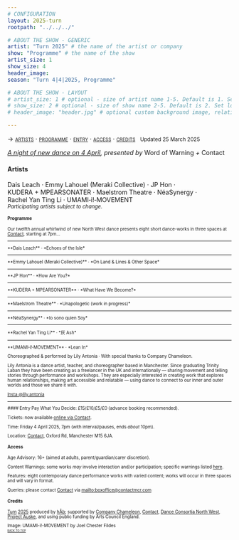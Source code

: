 ```yaml
---
# CONFIGURATION
layout: 2025-turn
rootpath: "../../../"

# ABOUT THE SHOW - GENERIC
artist: "Turn 2025" # the name of the artist or company
show: "Programme" # the name of the show
artist_size: 1
show_size: 4
header_image:  
season: "Turn 4|4|2025, Programme"

# ABOUT THE SHOW - LAYOUT
# artist_size: 1 # optional - size of artist name 1-5. Default is 1. Set longer names to lower values
# show_size: 2 # optional - size of show name 2-5. Default is 2. Set longer names to lower values
# header_image: "header.jpg" # optional custom background image, relative to current page

---
```

<span style='font-variant: small-caps'>→ [artists](/current/2025-turn/programme/#artists) · [programme](/current/2025-turn/programme/#programme) · [entry](/current/2025-turn/programme/#entry) · [access](/current/2025-turn/programme/#access) · [credits](/current/2025-turn/programme/#credits)</span>&ensp; <small>Updated 25 March 2025</small>         
        
*[A night of new dance on 4 April](/current/2025-turn), presented by* Word of Warning *+* Contact         
         
#### Artists         
Dais&nbsp;Leach&nbsp;· Emmy&nbsp;Lahouel (Meraki&nbsp;Collective)&nbsp;· JP&nbsp;Hon&nbsp;· KUDERA&nbsp;+&nbsp;MPEARSONATER&nbsp;· Maelstrom&nbsp;Theatre&nbsp;· NéaSynergy&nbsp;· Rachel&nbsp;Yan&nbsp;Ting&nbsp;Li&nbsp;· UMAMI&#8209;i!&#8209;MOVEMENT&ensp; <small>*Participating&nbsp;artists&nbsp;subject&nbsp;to&nbsp;change.*<small>         
        
#### Programme         
Our twelfth annual whirlwind of new North West dance presents eight short dance-works in three spaces at <a href="https://contactmcr.com/visit/access" target="_blank">Contact</a>, starting at 7pm…         
<hr>         
**Dais Leach** · *Echoes of the Isle*         

<hr>         
**Emmy Lahouel (Meraki Collective)** · *On Land & Lines & Other Space*         

<hr>         
**JP Hon** · *How Are You?*         

<hr>         
**KUDERA + MPEARSONATER** · *What Have We Become?*         

<hr>         
**Maelstrom Theatre** · *Unapologetic (work in progress)*         

<hr>         
**NéaSynergy** · *Io sono quien Soy*         

<hr>         
**Rachel Yan Ting Li** · *灰 Ash*         

<hr>         
**UMAMI&#8209;i!&#8209;MOVEMENT** · *Lean In*         

Choreographed & performed by Lily Antonia · With special thanks to Company Chameleon.         
         
Lily Antonia is a dance artist, teacher, and choreographer based in Manchester. Since graduating Trinity Laban they have been creating as a freelancer in the UK and internationally — sharing movement and telling stories through performance and workshops. They are especially interested in creating work that explores human relationships, making art accessible and relatable — using dance to connect to our inner and outer worlds and those we share it with.        
         
<a href="https://instagram.com/lily.antonia" target="_blank">Insta @lily.antonia</a>         
<hr>          
#### Entry         
Pay What You Decide: £15/£10/£5/£0 (advance booking recommended).        
         
Tickets: now available <a href="https://contactmcr.com/book/instance/358758" target="_blank">online via Contact</a>.         
         
Time: Friday 4 April 2025, 7pm (with interval/pauses, ends *about* 10pm).         
             
Location: <a href="https://contactmcr.com/visit/getting-here" target="_blank">Contact</a>, Oxford Rd, Manchester M15 6JA.         
        
#### Access         
Age Advisory: 16+ (aimed at adults, parent/guardian/carer discretion).         
         
Content Warnings: some works *may* involve interaction and/or participation; specific warnings listed [here](/warnings).         
        
Features: eight contemporary dance performance works with varied content; works will occur in three spaces and will vary in format.
         
Queries: please contact <a href="https://contactmcr.com/visit/access" target="_blank">Contact</a> via <mailto:boxoffice@contactmcr.com>        
         
#### Credits                 
[Turn](/hab/turn) [2025](/current/2025-turn) produced by [hÅb](/hab); supported by <a href="https://companychameleon.com" target="_blank">Company Chameleon</a>, <a href="https://contactmcr.com" target="_blank">Contact</a>, <a href="https://danceconsortianorthwest.org" target="_blank">Dance Consortia North West</a>, <a href="https://projectauske.com" target="_blank">Project Auske</a>, and using public funding by Arts Council England.         
         
Image: UMAMI-i!-MOVEMENT by Joel Chester Fildes           
<small><span style='font-variant: small-caps'>[back to top](/current/2025-turn/programme)</span></small>
